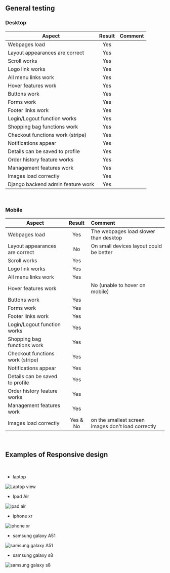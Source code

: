 ## General testing

### Desktop

| Aspect        | Result         | Comment  |
| ------------- |:-------------:| -----:|
| Webpages load | Yes |  |
| Layout appearances are correct | Yes |  |
| Scroll works | Yes |  |
| Logo link works | Yes |  |
| All menu links work | Yes |  |
| Hover features work | Yes |  |
| Buttons work | Yes |  |
| Forms work | Yes |  |
| Footer links work | Yes |  |
| Login/Logout function works |  Yes  |    |
| Shopping bag functions work | Yes | |
| Checkout functions work (stripe) | Yes | |
| Notifications appear | Yes | |
| Details can be saved to profile | Yes | |
| Order history feature works | Yes | |
| Management features work | Yes | |
| Images load correctly  | Yes | |
| Django backend admin feature work | Yes | |

<br>

### Mobile

| Aspect        | Result         | Comment  |
| ------------- |:-------------:| :----- |
| Webpages load | Yes | The webpages load slower than desktop |
| Layout appearances are correct | No | On small devices layout could be better |
| Scroll works | Yes |  |
| Logo link works | Yes |  |
| All menu links work | Yes |  |
| Hover features work |  | No (unable to hover on mobile) |
| Buttons work | Yes |  |
| Forms work | Yes |  |
| Footer links work | Yes |  |
| Login/Logout function works |  Yes  |    |
| Shopping bag functions work | Yes | |
| Checkout functions work (stripe) | Yes | |
| Notifications appear | Yes | |
| Details can be saved to profile | Yes | |
| Order history feature works | Yes | |
| Management features work | Yes | |
| Images load correctly  | Yes & No | on the smallest screen images don't load correctly |

<br>

## Examples of Responsive design

<br>

- laptop

![Laptop view](/static/images/laptop-view.png)

- Ipad Air

![ipad air](/static/images/ipad-air.png)

- iphone xr

![iphone xr](/static/images/iphone-xr.png)

- samsung galaxy A51

![samsung galaxy A51](/static/images/samsung-galaxy-a51.png)

- samsung galaxy s8

![samsung galaxy s8](/static/images/samsung-galaxy-s8.png)
